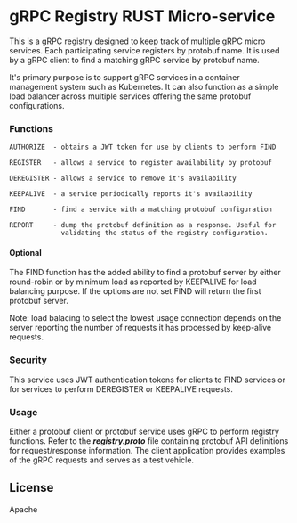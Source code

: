 # gRPC Registry RUST Micro-service


This is a gRPC registry designed to keep track of multiple gRPC micro services. 
Each participating service registers by protobuf name. It is used by a gRPC client
to find a matching gRPC service by protobuf name. 

It's primary purpose is to support gRPC services in a container management system such
as Kubernetes. It can also function as a simple load balancer across
multiple services offering the same protobuf configurations.

### Functions
```
AUTHORIZE  - obtains a JWT token for use by clients to perform FIND

REGISTER   - allows a service to register availability by protobuf

DEREGISTER - allows a service to remove it's availability

KEEPALIVE  - a service periodically reports it's availability 

FIND       - find a service with a matching protobuf configuration

REPORT     - dump the protobuf definition as a response. Useful for
             validating the status of the registry configuration. 
```
#### Optional 
The FIND function has the added ability to find a protobuf server by either
round-robin or by minimum load as reported by KEEPALIVE for load balancing purpose. If
the options are not set FIND will return the first protobuf server. 

Note: load balacing to select the lowest usage connection depends on the 
server reporting the number of requests it has processed by keep-alive requests.

### Security
This service uses JWT authentication tokens for clients to FIND services
or for services to perform DEREGISTER or KEEPALIVE requests.

### Usage
Either a protobuf client or protobuf service uses gRPC to perform registry functions. 
Refer to the ***registry.proto*** file containing protobuf API definitions for request/response information. 
The client application provides examples of the gRPC requests and serves as a test vehicle.

## License
Apache